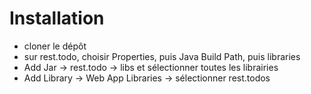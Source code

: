 # Installation

- cloner le dépôt
- sur rest.todo, choisir Properties, puis Java Build Path, puis libraries
- Add Jar -> rest.todo -> libs et sélectionner toutes les librairies
- Add Library -> Web App Libraries -> sélectionner rest.todos
